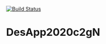 [![Build Status](https://travis-ci.org/DesApp2020c2gN/DesApp2020c2gN.svg?branch=master)](https://travis-ci.org/DesApp2020c2gN/DesApp2020c2gN)

# DesApp2020c2gN
